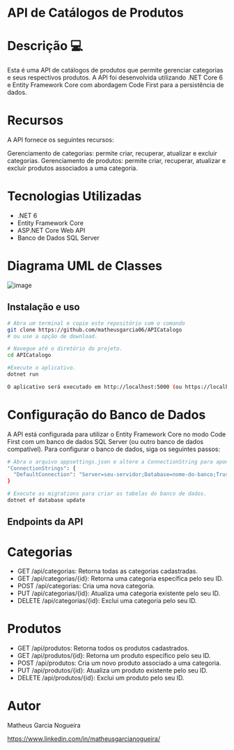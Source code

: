 # API de Catálogos de Produtos

# Descrição 💻

Esta é uma API de catálogos de produtos que permite gerenciar categorias e seus respectivos produtos. A API foi desenvolvida utilizando .NET Core 6 e Entity Framework Core com abordagem Code First para a persistência de dados.

# Recursos 

A API fornece os seguintes recursos:

Gerenciamento de categorias: permite criar, recuperar, atualizar e excluir categorias.
Gerenciamento de produtos: permite criar, recuperar, atualizar e excluir produtos associados a uma categoria.

# Tecnologias Utilizadas

- .NET 6
- Entity Framework Core
- ASP.NET Core Web API
- Banco de Dados SQL Server

# Diagrama UML de Classes

![image](https://github.com/matheusgarcia06/APICatalogo/assets/73717076/e5dcf2b3-b2a2-494a-9c1e-5e86767a4eae)

## Instalação e uso

```bash
# Abra um terminal e copie este repositório com o comando
git clone https://github.com/matheusgarcia06/APICatalogo
# ou use a opção de download.

# Navegue até o diretório do projeto.
cd APICatalogo

#Execute o aplicativo.
dotnet run

O aplicativo será executado em http://localhost:5000 (ou https://localhost:5001 com HTTPS ativado).
```

# Configuração do Banco de Dados
A API está configurada para utilizar o Entity Framework Core no modo Code First com um banco de dados SQL Server (ou outro banco de dados compatível). Para configurar o banco de dados, siga os seguintes passos:


```bash
# Abra o arquivo appsettings.json e altere a ConnectionString para apontar para o seu banco de dados SQL Server.
"ConnectionStrings": {
  "DefaultConnection": "Server=seu-servidor;Database=nome-do-banco;Trusted_Connection=True;"
}

# Execute as migrations para criar as tabelas do banco de dados.
dotnet ef database update
```

## Endpoints da API

# Categorias

- GET /api/categorias: Retorna todas as categorias cadastradas.
- GET /api/categorias/{id}: Retorna uma categoria específica pelo seu ID.
- POST /api/categorias: Cria uma nova categoria.
- PUT /api/categorias/{id}: Atualiza uma categoria existente pelo seu ID.
- DELETE /api/categorias/{id}: Exclui uma categoria pelo seu ID.

# Produtos
- GET /api/produtos: Retorna todos os produtos cadastrados.
- GET /api/produtos/{id}: Retorna um produto específico pelo seu ID.
- POST /api/produtos: Cria um novo produto associado a uma categoria.
- PUT /api/produtos/{id}: Atualiza um produto existente pelo seu ID.
- DELETE /api/produtos/{id}: Exclui um produto pelo seu ID.

# Autor

Matheus Garcia Nogueira

https://www.linkedin.com/in/matheusgarcianogueira/
